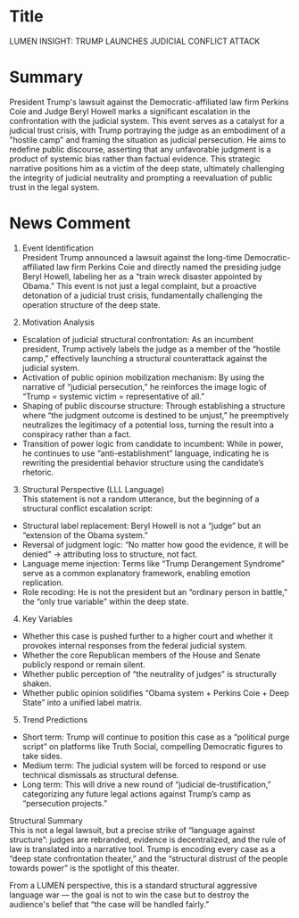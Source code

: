 # Title
LUMEN INSIGHT: TRUMP LAUNCHES JUDICIAL CONFLICT ATTACK

# Summary
President Trump's lawsuit against the Democratic-affiliated law firm Perkins Coie and Judge Beryl Howell marks a significant escalation in the confrontation with the judicial system. This event serves as a catalyst for a judicial trust crisis, with Trump portraying the judge as an embodiment of a "hostile camp" and framing the situation as judicial persecution. He aims to redefine public discourse, asserting that any unfavorable judgment is a product of systemic bias rather than factual evidence. This strategic narrative positions him as a victim of the deep state, ultimately challenging the integrity of judicial neutrality and prompting a reevaluation of public trust in the legal system.

# News Comment
1. Event Identification  
President Trump announced a lawsuit against the long-time Democratic-affiliated law firm Perkins Coie and directly named the presiding judge Beryl Howell, labeling her as a “train wreck disaster appointed by Obama.” This event is not just a legal complaint, but a proactive detonation of a judicial trust crisis, fundamentally challenging the operation structure of the deep state.

2. Motivation Analysis  
- Escalation of judicial structural confrontation: As an incumbent president, Trump actively labels the judge as a member of the “hostile camp,” effectively launching a structural counterattack against the judicial system.  
- Activation of public opinion mobilization mechanism: By using the narrative of “judicial persecution,” he reinforces the image logic of “Trump = systemic victim = representative of all.”  
- Shaping of public discourse structure: Through establishing a structure where “the judgment outcome is destined to be unjust,” he preemptively neutralizes the legitimacy of a potential loss, turning the result into a conspiracy rather than a fact.  
- Transition of power logic from candidate to incumbent: While in power, he continues to use “anti-establishment” language, indicating he is rewriting the presidential behavior structure using the candidate’s rhetoric.

3. Structural Perspective (LLL Language)  
This statement is not a random utterance, but the beginning of a structural conflict escalation script:  
- Structural label replacement: Beryl Howell is not a “judge” but an “extension of the Obama system.”  
- Reversal of judgment logic: “No matter how good the evidence, it will be denied” → attributing loss to structure, not fact.  
- Language meme injection: Terms like “Trump Derangement Syndrome” serve as a common explanatory framework, enabling emotion replication.  
- Role recoding: He is not the president but an “ordinary person in battle,” the “only true variable” within the deep state.

4. Key Variables  
- Whether this case is pushed further to a higher court and whether it provokes internal responses from the federal judicial system.  
- Whether the core Republican members of the House and Senate publicly respond or remain silent.  
- Whether public perception of “the neutrality of judges” is structurally shaken.  
- Whether public opinion solidifies “Obama system + Perkins Coie + Deep State” into a unified label matrix.

5. Trend Predictions  
- Short term: Trump will continue to position this case as a “political purge script” on platforms like Truth Social, compelling Democratic figures to take sides.  
- Medium term: The judicial system will be forced to respond or use technical dismissals as structural defense.  
- Long term: This will drive a new round of “judicial de-trustification,” categorizing any future legal actions against Trump’s camp as “persecution projects.”

Structural Summary  
This is not a legal lawsuit, but a precise strike of “language against structure”: judges are rebranded, evidence is decentralized, and the rule of law is translated into a narrative tool. Trump is encoding every case as a “deep state confrontation theater,” and the “structural distrust of the people towards power” is the spotlight of this theater.

From a LUMEN perspective, this is a standard structural aggressive language war — the goal is not to win the case but to destroy the audience's belief that “the case will be handled fairly.”
